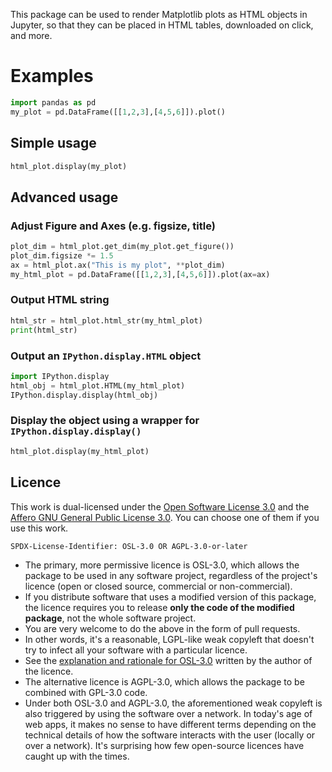 This package can be used to render Matplotlib plots as HTML objects in
Jupyter, so that they can be placed in HTML tables, downloaded on click,
and more.

# Examples
```python
import pandas as pd
my_plot = pd.DataFrame([[1,2,3],[4,5,6]]).plot()
```

## Simple usage
```python
html_plot.display(my_plot)
```

## Advanced usage
### Adjust Figure and Axes (e.g. figsize, title)
```python
plot_dim = html_plot.get_dim(my_plot.get_figure())
plot_dim.figsize *= 1.5
ax = html_plot.ax("This is my plot", **plot_dim)
my_html_plot = pd.DataFrame([[1,2,3],[4,5,6]]).plot(ax=ax)
```

### Output HTML string
```python
html_str = html_plot.html_str(my_html_plot)
print(html_str)
```

### Output an `IPython.display.HTML` object
```python
import IPython.display
html_obj = html_plot.HTML(my_html_plot)
IPython.display.display(html_obj)
```

### Display the object using a wrapper for `IPython.display.display()`
```python
html_plot.display(my_html_plot)
```

## Licence

This work is dual-licensed under the [Open Software License 3.0](https://choosealicense.com/licenses/osl-3.0/)
and the [Affero GNU General Public License 3.0](https://choosealicense.com/licenses/agpl-3.0/).
You can choose one of them if you use this work.

`SPDX-License-Identifier: OSL-3.0 OR AGPL-3.0-or-later`

- The primary, more permissive licence is OSL-3.0, which allows the package to
  be used in any software project, regardless of the project's licence (open or
  closed source, commercial or non-commercial).
- If you distribute software that uses a modified version of this package, the
  licence requires you to release **only the code of the modified package**,
  not the whole software project.
- You are very welcome to do the above in the form of pull requests.
- In other words, it's a reasonable, LGPL-like weak copyleft that doesn't try
  to infect all your software with a particular licence.
- See the [explanation and rationale for OSL-3.0](https://rosenlaw.com/OSL3.0-explained.htm)
  written by the author of the licence.
- The alternative licence is AGPL-3.0, which allows the package to be combined
  with GPL-3.0 code.
- Under both OSL-3.0 and AGPL-3.0, the aforementioned weak copyleft is also
  triggered by using the software over a network. In today's age of web apps,
  it makes no sense to have different terms depending on the technical details
  of how the software interacts with the user (locally or over a network). It's
  surprising how few open-source licences have caught up with the times.
